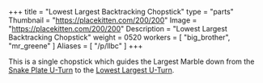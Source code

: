 +++
title = "Lowest Largest Backtracking Chopstick"
type = "parts"
Thumbnail = "https://placekitten.com/200/200"
Image = "https://placekitten.com/200/200"
Description = "Lowest Largest Backtracking Chopstick"
weight = 0520
workers = [
    "big_brother",
    "mr_greene"
]
Aliases = [
    "/p/llbc"
]
+++

This is a single chopstick which guides the Largest Marble down from the [Snake Plate U-Turn](/p/sput) to the [Lowest Largest U-Turn](/p/llut).
